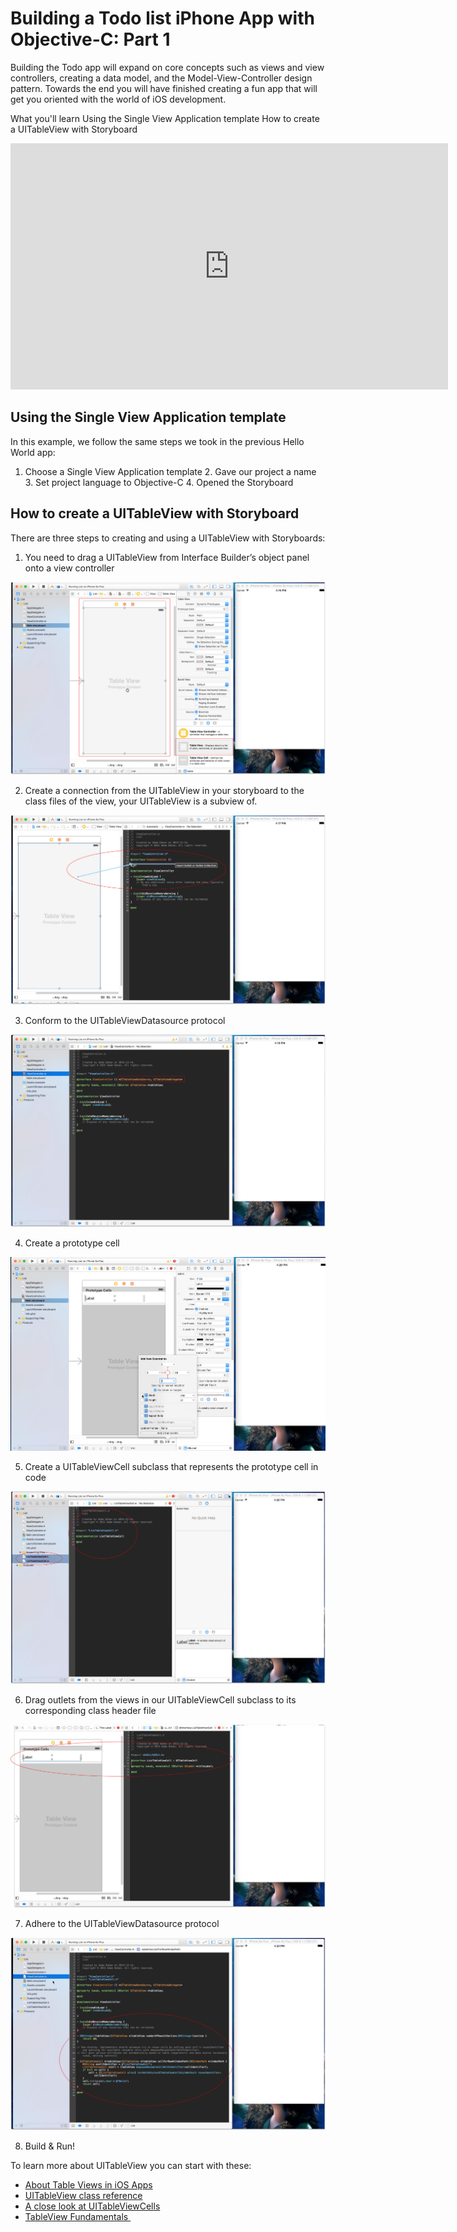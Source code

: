 # Building a Todo list iPhone App with Objective-C: Part 1

Building the Todo app will expand on core concepts such as views and view controllers, creating a data model, and the Model-View-Controller design pattern. Towards the end you will have finished creating a fun app that will get you oriented with the world of iOS development.

What you'll learn
Using the Single View Application template
How to create a UITableView with Storyboard

<iframe width="700" height="394" src="https://www.youtube.com/embed/YV1-GDqBmRI?showinfo=0" frameborder="0" allowfullscreen></iframe>

## Using the Single View Application template

In this example, we follow the same steps we took in the previous Hello World app:

  1. Choose a Single View Application template
	2. Gave our project a name
	3. Set project language to Objective-C
	4. Opened the Storyboard

## How to create a UITableView with Storyboard

There are three steps to creating and using a UITableView with Storyboards:

1. You need to drag a UITableView from Interface Builder’s object panel onto a view controller

![screenshot](/images/Todo-Drag-TableView.png)

2. Create a connection from the UITableView in your storyboard to the class files of the view, your UITableView is a subview of.

![screenshot](/images/Todo-Step-1.png)

3. Conform to the UITableViewDatasource protocol

![screenshot](/images/Todo-Step-3.png)

4. Create a prototype cell

![screenshot](/images/Screen%20Shot%202015-12-30%20at%204.39.09%20PM.png)

5. Create a UITableViewCell subclass that represents the prototype cell in code

![screenshot](/images/Todo-Step-4.png)

6. Drag outlets from the views in our UITableViewCell subclass to its corresponding class header file

![screenshot](/images/Todo-Step-DragOutlet.png)

7. Adhere to the UITableViewDatasource protocol

![screenshot](/images/Todo-Step-DataSource.png)

8. Build & Run!

To learn more about UITableView you can start with these:

- [About Table Views in iOS Apps](https://developer.apple.com/library/ios/documentation/UserExperience/Conceptual/TableView_iPhone/AboutTableViewsiPhone/AboutTableViewsiPhone.html)
- [UITableView class reference](https://developer.apple.com/library/ios/documentation/UIKit/Reference/UITableView_Class/)
- [A close look at UITableViewCells](https://developer.apple.com/library/ios/documentation/UserExperience/Conceptual/TableView_iPhone/TableViewCells/TableViewCells.html)
- [TableView Fundamentals ](https://developer.apple.com/library/ios/samplecode/TableViewSuite/Introduction/Intro.html#//apple_ref/doc/uid/DTS40007318)
